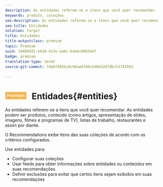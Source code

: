 ```yaml
---
description: As entidades referem-se a itens que você quer recomendar. As entidades podem ser produtos, conteúdo (como artigos, apresentação de slides, imagens, filmes e programas de TV), listas de trabalho, restaurantes e assim por diante.
keywords: produto, coleções
seo-description: As entidades referem-se a itens que você quer recomendar. As entidades podem ser produtos, conteúdo (como artigos, apresentação de slides, imagens, filmes e programas de TV), listas de trabalho, restaurantes e assim por diante.
seo-title: Entidades
solution: Target
title: Entidades
title-outputclass: premium
topic: Premium
uuid: 1940dd31-b416-413e-aa6c-babbc8883d47
badge: premium
translation-type: tm+mt
source-git-commit: 74a6f402bc0c9dae6f89cbdb632d7dbc53743593

---
```



# ![PREMIUM](/help/assets/premium.png) Entidades{#entities}

As entidades referem-se a itens que você quer recomendar. As entidades podem ser produtos, conteúdo (como artigos, apresentação de slides, imagens, filmes e programas de TV), listas de trabalho, restaurantes e assim por diante.

O Recommendations exibe itens das suas coleções de acordo com os critérios configurados.

Use entidades para:

* Configurar suas coleções
* Usar feeds para obter informações sobre entidades ou conteúdos em suas recomendações
* Definir exclusões para evitar que certos itens sejam exibidos em suas recomendações

